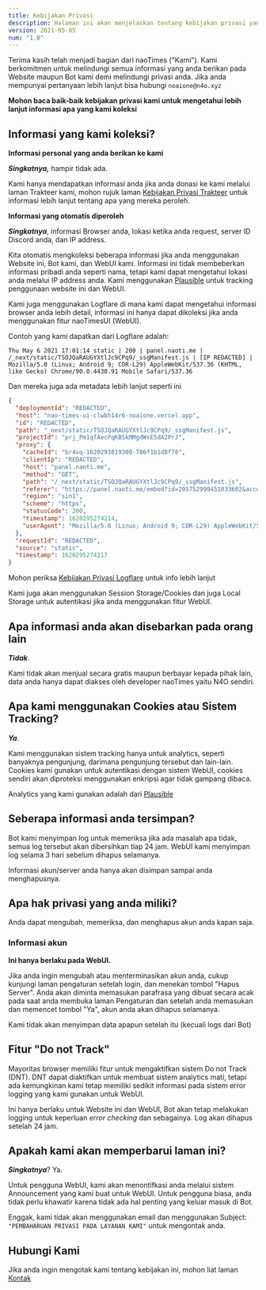 ```yaml
---
title: Kebijakan Privasi
description: Halaman ini akan menjelaskan tentang kebijakan privasi yang anda akan berikan kepada kami
version: 2021-05-05
num: "1.0"
---
```


Terima kasih telah menjadi bagian dari naoTimes ("Kami"). Kami berkomitmen untuk melindungi semua informasi yang anda berikan pada Website maupun Bot kami demi melindungi privasi anda. Jika anda mempunyai pertanyaan lebih lanjut bisa hubungi `noaione@n4o.xyz`

**Mohon baca baik-baik kebijakan privasi kami untuk mengetahui lebih lanjut informasi apa yang kami koleksi**

## Informasi yang kami koleksi?

**Informasi personal yang anda berikan ke kami**

***Singkatnya,*** hampir tidak ada.

Kami hanya mendapatkan informasi anda jika anda donasi ke kami melalui laman Trakteer kami, mohon rujuk laman [Kebijakan Privasi Trakteer](https://trakteer.id/privacy-policy) untuk informasi lebih lanjut tentang apa yang mereka peroleh.

**Informasi yang otomatis diperoleh**

***Singkatnya***, informasi Browser anda, lokasi ketika anda request, server ID Discord anda, dan IP address.

Kita otomatis mengkoleksi beberapa informasi jika anda menggunakan Website ini, Bot kami, dan WebUI kami. Informasi ini tidak membeberkan informasi pribadi anda seperti nama, tetapi kami dapat mengetahui lokasi anda melalui IP address anda. Kami menggunakan [Plausible](https://plausible.io/privacy-focused-web-analytics) untuk tracking penggunaan website ini dan WebUI.

Kami juga menggunakan Logflare di mana kami dapat mengetahui informasi browser anda lebih detail, informasi ini hanya dapat dikoleksi jika anda menggunakan fitur naoTimesUI (WebUI).

Contoh yang kami dapatkan dari Logflare adalah:

```
Thu May 6 2021 17:01:14 static | 200 | panel.naoti.me | /_next/static/TSOJQaRAUGYXtlJc9CPq9/_ssgManifest.js | [IP REDACTED] | Mozilla/5.0 (Linux; Android 9; COR-L29) AppleWebKit/537.36 (KHTML, like Gecko) Chrome/90.0.4430.91 Mobile Safari/537.36
```

Dan mereka juga ada metadata lebih lanjut seperti ini

```json
{
  "deploymentId": "REDACTED",
  "host": "nao-times-ui-clwbh14r6-noaione.vercel.app",
  "id": "REDACTED",
  "path": "_next/static/TSOJQaRAUGYXtlJc9CPq9/_ssgManifest.js",
  "projectId": "prj_Pm1qfAecPqKBSkMMgdWsE5dA2PrJ",
  "proxy": {
    "cacheId": "br4vq-1620293819300-786f1b1d8f78",
    "clientIp": "REDACTED",
    "host": "panel.naoti.me",
    "method": "GET",
    "path": "/_next/static/TSOJQaRAUGYXtlJc9CPq9/_ssgManifest.js",
    "referer": "https://panel.naoti.me/embed?id=205752999451033602&accent=blue",
    "region": "sin1",
    "scheme": "https",
    "statusCode": 200,
    "timestamp": 1620295274214,
    "userAgent": "Mozilla/5.0 (Linux; Android 9; COR-L29) AppleWebKit/537.36 (KHTML, like Gecko) Chrome/90.0.4430.91 Mobile Safari/537.36"
  },
  "requestId": "REDACTED",
  "source": "static",
  "timestamp": 1620295274217
}
```

Mohon periksa [Kebijakan Privasi Logflare](https://logflare.app/privacy) untuk info lebih lanjut

Kami juga akan menggunakan Session Storage/Cookies dan juga Local Storage untuk autentikasi jika anda menggunakan fitur WebUI.

## Apa informasi anda akan disebarkan pada orang lain

***Tidak***.

Kami tidak akan menjual secara gratis maupun berbayar kepada pihak lain, data anda hanya dapat diakses oleh developer naoTimes yaitu N4O sendiri.

## Apa kami menggunakan Cookies atau Sistem Tracking?

***Ya***.

Kami menggunakan sistem tracking hanya untuk analytics, seperti banyaknya pengunjung, darimana pengunjung tersebut dan lain-lain.
Cookies kami gunakan untuk autentikasi dengan sistem WebUI, cookies sendiri akan diproteksi menggunakan enkripsi agar tidak gampang dibaca.

Analytics yang kami gunakan adalah dari [Plausible](https://plausible.io/privacy-focused-web-analytics)

## Seberapa informasi anda tersimpan?

Bot kami menyimpan log untuk memeriksa jika ada masalah apa tidak, semua log tersebut akan dibersihkan tiap 24 jam.
WebUI kami menyimpan log selama 3 hari sebelum dihapus selamanya.

Informasi akun/server anda hanya akan disimpan sampai anda menghapusnya.

## Apa hak privasi yang anda miliki?

Anda dapat mengubah, memeriksa, dan menghapus akun anda kapan saja.

### Informasi akun
**Ini hanya berlaku pada WebUI.**

Jika anda ingin mengubah atau menterminasikan akun anda, cukup kunjungi laman pengaturan setelah login, dan menekan tombol "Hapus Server". Anda akan diminta memasukan parafrasa yang dibuat secara acak pada saat anda membuka laman Pengaturan dan setelah anda memasukan dan memencet tombol "Ya", akun anda akan dihapus selamanya.

Kami tidak akan menyimpan data apapun setelah itu (kecuali logs dari Bot)

## Fitur "Do not Track"
Mayoritas browser memiliki fitur untuk mengaktifkan sistem Do not Track (DNT). DNT dapat diaktifkan untuk membuat sistem analytics mati, tetapi ada kemungkinan kami tetap memiliki sedikit informasi pada sistem error logging yang kami gunakan untuk WebUI.

Ini hanya berlaku untuk Website ini dan WebUI, Bot akan tetap melakukan logging untuk keperluan *error checking* dan sebagainya. Log akan dihapus setelah 24 jam.

## Apakah kami akan memperbarui laman ini?
***Singkatnya***? Ya.

Untuk pengguna WebUI, kami akan menontifkasi anda melalui sistem Announcement yang kami buat untuk WebUI. Untuk pengguna biasa, anda tidak perlu khawatir karena tidak ada hal penting yang keluar masuk di Bot.

Enggak, kami tidak akan menggunakan email dan menggunakan Subject: `"PEMBAHARUAN PRIVASI PADA LAYANAN KAMI"` untuk mengontak anda.

## Hubungi Kami

Jika anda ingin mengotak kami tentang kebijakan ini, mohon liat laman [Kontak](/kontak)